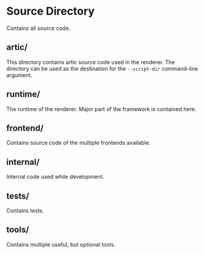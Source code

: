 # Source Directory

Contains all source code.

## artic/

This directory contains artic source code used in the renderer.
The directory can be used as the destination for the `--script-dir` command-line argument.

## runtime/

The runtime of the renderer. Major part of the framework is contained here.

## frontend/

Contains source code of the multiple frontends available.

## internal/

Internal code used while development.

## tests/

Contains tests.

## tools/

Contains multiple useful, but optional tools.
